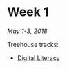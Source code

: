 # Week 1

*May 1-3, 2018*

Treehouse tracks:

- [Digital Literacy](https://teamtreehouse.com/tracks/digital-literacy)

